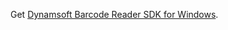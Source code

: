 Get [Dynamsoft Barcode Reader SDK for Windows](https://www.dynamsoft.com/Downloads/Dynamic-Barcode-Reader-Download.aspx).